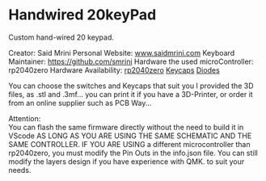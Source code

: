 # Handwired 20keyPad

Custom hand-wired 20 keypad.

Creator: Said Mrini
Personal Website: www.saidmrini.com
Keyboard Maintainer:  https://github.com/smrini
Hardware the used microController: rp2040zero
Hardware Availability: 
[rp2040zero]([url](https://es.aliexpress.com/item/1005006051130777.html?spm=a2g0o.order_list.order_list_main.5.7e11194df29kxx&gatewayAdapt=glo2esp))
[Keycaps]([url](https://es.aliexpress.com/item/1005006213262185.html?spm=a2g0o.order_list.order_list_main.131.7e11194df29kxx&gatewayAdapt=glo2esp))
[Diodes]([url](https://es.aliexpress.com/item/1005006127068810.html?spm=a2g0o.order_list.order_list_main.105.7e11194df29kxx&gatewayAdapt=glo2esp))

You can choose the switches and Keycaps that suit you
I provided the 3D files, as .stl and .3mf... you can print it if you have a 3D-Printer, or order it from an online supplier such as PCB Way...

Attention:   
    You can flash the same firmware directly without the need to build it in VScode AS LONG AS YOU ARE USING THE SAME SCHEMATIC AND THE SAME CONTROLLER.
    IF YOU ARE USING a different microcontroller than rp2040zero, you must modify the Pin Outs in the info.json file.
    You can still modify the layers design if you have experience with QMK. to suit your needs.
